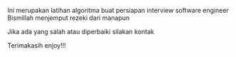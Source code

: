 Ini merupakan latihan algoritma buat persiapan interview software engineer
Bismillah menjemput rezeki dari manapun

Jika ada yang salah atau diperbaiki silakan kontak

Terimakasih enjoy!!!
